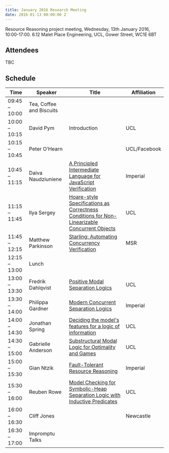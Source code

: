 ```yaml
---
title: January 2016 Research Meeting
date: 2016-01-13 00:00:00 Z
---
```


Resource Reasoning project meeting, Wednesday, 13th January 2016, 10:00-17:00. 6.12 Malet Place Engineering, UCL, Gower Street, WC1E 6BT

## Attendees
TBC

## Schedule
| Time | Speaker | Title | Affiliation |
| ---- | ------- | ----- | ----------- |
| 09:45 – 10:00 | Tea, Coffee and Biscuits |
| 10:00 – 10:15 | David Pym | Introduction | UCL |
| 10:15 – 10:45 | Peter O’Hearn |          | UCL/Facebook |
| 10:45 – 11:15 | Daiva Naudziuniene | [A Principled Intermediate Language for JavaScript Verification](/slides/2016-01/naudziuniene.pdf) | Imperial |
| 11:15 – 11:45 | Ilya Sergey | [Hoare-style Specifications as Correctness Conditions for Non-Linearizable Concurrent Objects](/slides/2016-01/sergey.pdf) | UCL |
| 11:45 – 12:15 | Matthew Parkinson | [Starling: Automating Concurrency Verification](/slides/2016-01/parkinson.pdf) | MSR |
| 12:15 – 13:00 | Lunch |
| 13:00 – 13:30 | Fredrik Dahlqvist | [Positive Modal Separation Logics](/slides/2016-01/dahlqvist.pdf) | UCL |
| 13:30 – 14:00 | Philippa Gardner | [Modern Concurrent Separation Logics](/slides/2016-01/gardner.pdf) | Imperial |
| 14:00 – 14:30 | Jonathan Spring | [Deciding the model's features for a logic of information](/slides/2016-01/spring.pdf) | UCL |
| 14:30 – 15:00 | Gabrielle Anderson | [Substructural Modal Logic for Optimality and Games](/slides/2016-01/anderson.pdf) | UCL |
| 15:00 – 15:30 | Gian Ntzik | [Fault-Tolerant Resource Reasoning](/slides/2016-01/ntzik.pdf) | Imperial |
| 15:30 – 16:00 | Reuben Rowe | [Model Checking for Symbolic-Heap Separation Logic with Inductive Predicates](/slides/2016-01/rowe.pdf) | UCL |
| 16:00 – 16:30 | Cliff Jones |    | Newcastle |
| 16:30 – 17:00 | Impromptu Talks |
